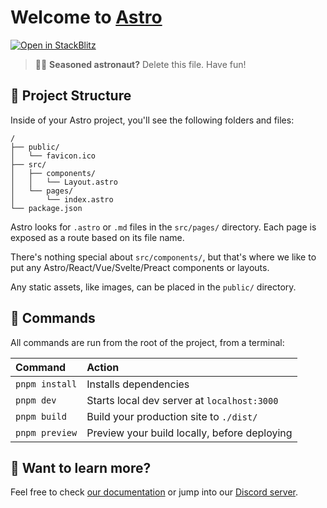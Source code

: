 # Welcome to [Astro](https://astro.build)

[![Open in StackBlitz](https://developer.stackblitz.com/img/open_in_stackblitz.svg)](https://stackblitz.com/github/withastro/astro/tree/latest/examples/starter)

> 🧑‍🚀 **Seasoned astronaut?** Delete this file. Have fun!

## 🚀 Project Structure

Inside of your Astro project, you'll see the following folders and files:

```
/
├── public/
│   └── favicon.ico
├── src/
│   ├── components/
│   │   └── Layout.astro
│   └── pages/
│       └── index.astro
└── package.json
```

Astro looks for `.astro` or `.md` files in the `src/pages/` directory. Each page is exposed as a route based on its file name.

There's nothing special about `src/components/`, but that's where we like to put any Astro/React/Vue/Svelte/Preact components or layouts.

Any static assets, like images, can be placed in the `public/` directory.

## 🧞 Commands

All commands are run from the root of the project, from a terminal:

| Command        | Action                                       |
| :------------- | :------------------------------------------- |
| `pnpm install` | Installs dependencies                        |
| `pnpm dev`     | Starts local dev server at `localhost:3000`  |
| `pnpm build`   | Build your production site to `./dist/`      |
| `pnpm preview` | Preview your build locally, before deploying |

## 👀 Want to learn more?

Feel free to check [our documentation](https://github.com/withastro/astro) or jump into our [Discord server](https://astro.build/chat).
